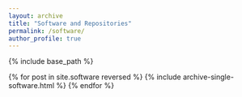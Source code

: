 ```yaml
---
layout: archive
title: "Software and Repositories"
permalink: /software/
author_profile: true
---
```


{% include base_path %}

{% for post in site.software reversed %}
  {% include archive-single-software.html %}
{% endfor %}


